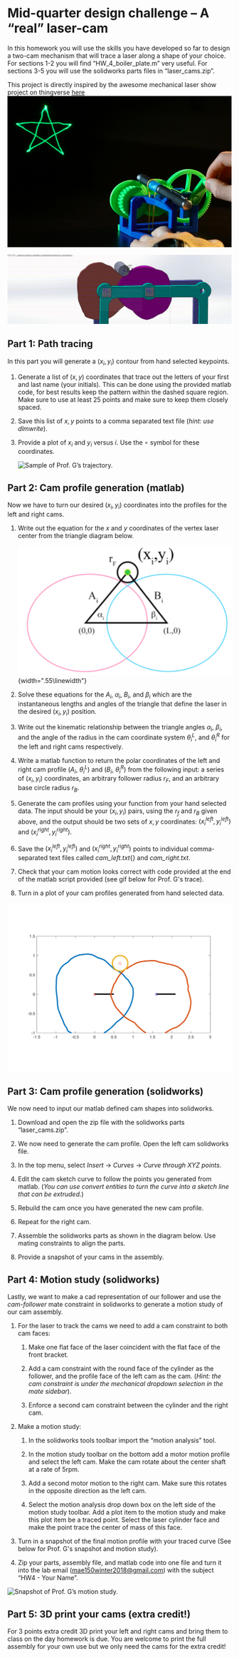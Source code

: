 # Mid-quarter design challenge – A “real” laser-cam

In this homework you will use the skills you have developed so far to
design a two-cam mechanism that will trace a laser along a shape of your
choice. For sections 1-2 you will find “HW_4_boiler_plate.m” very useful. For
sections 3-5 you will use the solidworks parts files in “laser_cams.zip”.

This project is directly inspired by the awesome mechanical laser show project on thingverse [here](https://www.thingiverse.com/thing:2383299)
![alt](laser.png)

![Computational generation of arbitrary xy motion profiles with two cams](out.gif)

## Part 1: Path tracing

In this part you will generate a $(x_i, y_i)$ contour from hand selected
keypoints.

1.  Generate a list of $(x, y)$ coordinates that trace out the letters
    of your first and last name (your initials). This can be done using
    the provided matlab code, for best results keep the pattern within
    the dashed square region. Make sure to use at least 25 points and
    make sure to keep them closely spaced.

2.  Save this list of $x, y$ points to a comma separated text file
    (*hint: use dlmwrite*).

3.  Provide a plot of $x_i$ and $y_i$ versus $i$. Use the $\circ$
    symbol for these coordinates.

    ![Sample of Prof. G’s
    trajectory.](sample_trace.png)
    
## Part 2: Cam profile generation (matlab)

Now we have to turn our desired $(x_i, y_i)$ coordinates into the
profiles for the left and right cams.

1.  Write out the equation for the $x$ and $y$ coordinates of the
    vertex laser center from the triangle diagram below. 
    
    ![image](triangle.png){width=".55\linewidth"}

2.  Solve these equations for the $A_i$, $\alpha_i$, $B_i$, and
    $\beta_i$ which are the instantaneous lengths and angles of the
    triangle that define the laser in the desired $(x_i, y_i)$ position.
    

3.  Write out the kinematic relationship between the triangle angles
    $\alpha_i$, $\beta_i$, and the angle of the radius in the cam
    coordinate system $\theta_i^L$, and $\theta_i^R$ for the left and
    right cams respectively.

4.  Write a matlab function to return the polar coordinates of the left
    and right cam profile ($A_i$, $\theta_i^L$) and ($B_i$,
    $\theta_i^R$) from the following input: a series of $(x_i, y_i)$
    coordinates, an arbitrary follower radius $r_F$, and an arbitrary
    base circle radius $r_B$.

5.  Generate the cam profiles using your function from your hand
    selected data. The input should be your $(x_i, y_i)$ pairs, using
    the $r_f$ and $r_B$ given above, and the output should be two sets
    of $x,y$ coordinates: $(x_i^{left}, y_i^{left})$ and
    $(x_i^{right}, y_i^{right})$.

6.  Save the $(x_i^{left}, y_i^{left})$ and $(x_i^{right}, y_i^{right})$
    points to individual comma-separated text files called
    *cam_left.txt*{} and *cam_right.txt*.

7. Check that your cam motion looks correct with code provided at the end of the matlab script provided (see gif below for Prof. G's trace).

8.  Turn in a plot of your cam profiles generated from hand selected
    data.
    
![The end result of the profile generation](initials.gif)

## Part 3: Cam profile generation (solidworks)

We now need to input our matlab defined cam shapes into solidworks.

1.  Download and open the zip file with the solidworks parts
    “laser_cams.zip”.

2.  We now need to generate the cam profile. Open the left cam
    solidworks file.

3.  In the top menu, select *Insert* $\rightarrow$ *Curves*
    $\rightarrow$ *Curve through XYZ points*.

4.  Edit the cam sketch curve to follow the points you generated from
    matlab. (*You can use convert entities to turn the curve into a
    sketch line that can be extruded.*)

5.  Rebuild the cam once you have generated the new cam profile.

6.  Repeat for the right cam.

7.  Assemble the solidworks parts as shown in the diagram below. Use
    mating constraints to align the parts.

8.  Provide a snapshot of your cams in the assembly.


## Part 4: Motion study (solidworks)

Lastly, we want to make a cad representation of our follower and use the
*cam-follower* mate constraint in solidworks to generate a motion
study of our cam assembly.

1.  For the laser to track the cams we need to add a cam constraint to
    both cam faces:

    1.  Make one flat face of the laser coincident with the flat face of
        the front bracket.

    2.  Add a cam constraint with the round face of the cylinder as the
        follower, and the profile face of the left cam as the cam.
        (*Hint: the cam constraint is under the mechanical dropdown
        selection in the mate sidebar*).

    3.  Enforce a second cam constraint between the cylinder and the
        right cam.

2.  Make a motion study:

    1.  In the solidworks tools toolbar import the “motion analysis”
        tool.

    2.  In the motion study toolbar on the bottom add a motor motion
        profile and select the left cam. Make the cam rotate about the
        center shaft at a rate of 5rpm.

    3.  Add a second motor motion to the right cam. Make sure this
        rotates in the opposite direction as the left cam.

    4.  Select the motion analysis drop down box on the left side of the
        motion study toolbar. Add a plot item to the motion study and
        make this plot item be a traced point. Select the laser cylinder
        face and make the point trace the center of mass of this face.

3.  Turn in a snapshot of the final motion profile with your traced
    curve (See below for Prof. G's snapshot and motion study). 

4.  Zip your parts, assembly file, and matlab code into one file and turn it into the lab email
    (mae150winter2018@gmail.com) with the subject “HW4 - Your Name”.

   ![Snapshot of Prof. G’s motion
    study.](Capture.PNG)
   

## Part 5: 3D print your cams (extra credit!)

For 3 points extra credit 3D print your left and right cams and bring
them to class on the day homework is due. You are welcome to print the
full assembly for your own use but we only need the cams for the extra
credit!
